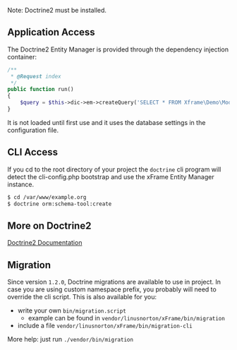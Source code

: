 Note: Doctrine2 must be installed.

## Application Access

The Doctrine2 Entity Manager is provided through the dependency injection container:

```php
/**
 * @Request index
 */
public function run()
{
    $query = $this->dic->em->createQuery('SELECT * FROM Xframe\Demo\Model\User');
}
```

It is not loaded until first use and it uses the database settings in the configuration file.

## CLI Access

If you cd to the root directory of your project the `doctrine` cli program will detect the cli-config.php bootstrap and use the xFrame Entity Manager instance.

```bash
$ cd /var/www/example.org
$ doctrine orm:schema-tool:create
```

## More on Doctrine2

[Doctrine2 Documentation](http://doctrine-project.org)

## Migration

Since version `1.2.0`, Doctrine migrations are available to use in project.
In case you are using custom namespace prefix, you probably will need to override the cli script.
This is also available for you:

- write your own `bin/migration.script`
  - example can be found in `vendor/linusnorton/xFrame/bin/migration`
- include a file `vendor/linusnorton/xFrame/bin/migration-cli`

More help: just run `./vendor/bin/migration`
